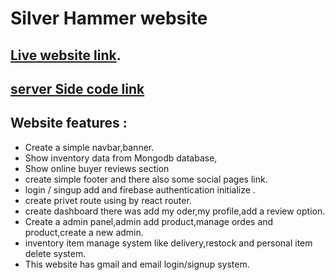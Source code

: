 # Silver Hammer website

## [Live website link](https://silver-hammer-bf1a6.web.app/).
## [server Side code link]()

## Website features :
- Create a simple navbar,banner.
- Show inventory data from Mongodb database,
- Show online buyer reviews section 
- create simple footer and there also some social pages link.
- login / singup add and firebase authentication initialize .
- create privet route using by react router.
- create dashboard there was add my oder,my profile,add a review option.
- Create a admin panel,admin add product,manage ordes and product,create a new admin.
- inventory item manage system like delivery,restock and personal item delete system.
- This website has gmail and email login/signup system.


